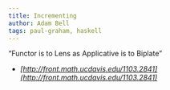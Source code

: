 ```yaml
---
title: Incrementing
author: Adam Bell
tags: paul-graham, haskell
---
```

“Functor is to Lens as Applicative is to Biplate”  

 - _[http://front.math.ucdavis.edu/1103.2841](http://front.math.ucdavis.edu/1103.2841)_
